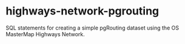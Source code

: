 # highways-network-pgrouting
SQL statements for creating a simple pgRouting dataset using the OS MasterMap Highways Network.

